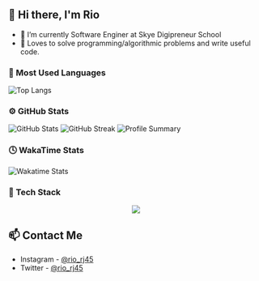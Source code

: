 ## 👋 Hi there, I'm Rio 

-  🔭 I’m currently Software Enginer at Skye Digipreneur School
-  💬 Loves to solve programming/algorithmic problems and write useful code.

### 🌈 Most Used Languages
![Top Langs](https://github-readme-stats.vercel.app/api/top-langs/?username=neushepa&layout=compact&langs_count=10&theme=tokyonight&hide_border=true)

### ⚙️ GitHub Stats
![GitHub Stats](https://github-readme-stats.vercel.app/api?username=neushepa&show_icons=true&theme=tokyonight&hide_border=true)
![GitHub Streak](https://github-readme-streak-stats.herokuapp.com/?user=neushepa&theme=tokyonight&hide_border=true)
![Profile Summary](https://github-profile-summary-cards.vercel.app/api/cards/profile-details?username=neushepa&theme=tokyonight)

### 🕓 WakaTime Stats
![Wakatime Stats](https://github-readme-stats.vercel.app/api/wakatime?username=neushepa&layout=compact&theme=tokyonight&hide_border=true)

### 🧠 Tech Stack
<p align="center">
  <img src="https://skillicons.dev/icons?i=js,ts,php,go,html,css,vue,react,nodejs,laravel,mysql,postgres,docker,linux,git" />
</p>

## 📫 Contact Me
- Instagram - [@rio_rj45](https://www.instagram.com/rio_rj45/)
- Twitter - [@rio_rj45](https://twitter.com/rio_rj45)
